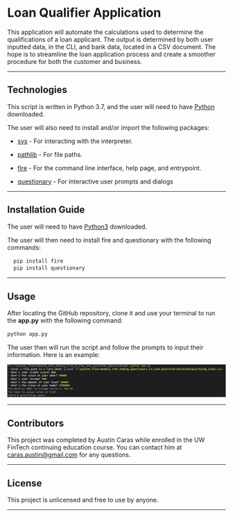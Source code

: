 # Loan Qualifier Application

This application will automate the calculations used to determine the qualifications of a loan applicant. The output is determined by both user inputted data, in the CLI, and bank data, located in a CSV document. The hope is to streamline the loan application process and create a smoother procedure for both the customer and business. 

---

## Technologies

This script is written in Python 3.7, and the user will need to have [Python](https://www.python.org/downloads/) downloaded.

The user will also need to install and/or import the following packages:

* [sys](https://docs.python.org/3/library/sys.html) - For interacting with the interpreter.

* [pathlib](https://docs.python.org/3/library/pathlib.html) - For file paths.

* [fire](https://github.com/google/python-fire) - For the command line interface, help page, and entrypoint.

* [questionary](https://github.com/tmbo/questionary) - For interactive user prompts and dialogs

---

## Installation Guide

The user will need to have [Python3](https://www.python.org/downloads/) downloaded. 

The user will then need to install fire and questionary with the following commands:

```python
  pip install fire
  pip install questionary
```

---

## Usage

After locating the GitHub repository, clone it and use your terminal to run the **app.py** with the following command:

```python
python app.py
```

The user then will run the script and follow the prompts to input their information. Here is an example:

![Example CLI input and output](example_CLI_input.png)

---

## Contributors

This project was completed by Austin Caras while enrolled in the UW FinTech continuing education course. You can contact him at caras.austin@gmail.com for any questions.

---

## License

This project is unlicensed and free to use by anyone.

---
